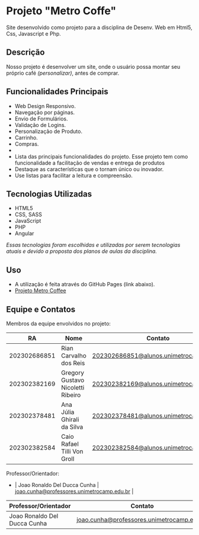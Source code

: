 # Projeto "Metro Coffe"
Site desenvolvido como projeto para a disciplina de Desenv. Web em Html5, Css, Javascript e Php.

## Descrição

Nosso projeto é desenvolver um site, onde o usuário possa montar seu próprio café _(personalizar)_, antes de comprar.

## Funcionalidades Principais

- Web Design Responsivo.
- Navegação por páginas.
- Envio de Formulários.
- Validação de Logins.
- Personalização de Produto.
- Carrinho.
- Compras.
- 
- Lista das principais funcionalidades do projeto. Esse projeto tem como funcionalidade a facilitação de vendas e entrega de produtos
- Destaque as características que o tornam único ou inovador.
- Use listas para facilitar a leitura e compreensão.

## Tecnologias Utilizadas

- HTML5
- CSS, SASS
- JavaScript
- PHP
- Angular

_Essas tecnologias foram escolhidas e utilizadas por serem tecnologias atuais e devido a proposta dos  planos de aulas da disciplina._

## Uso

- A utilização é feita através do GitHub Pages (link abaixo).
- [Projeto Metro Coffee](https://rianreiss.github.io/projeto_desenv_web/)

## Equipe e Contatos

Membros da equipe envolvidos no projeto:

| RA | Nome | Contato |
|--- |--- |--- |
| 202302686851 | Rian Carvalho dos Reis | 202302686851@alunos.unimetrocamp.edu.br |
| 202302382169 | Gregory Gustavo Nicoletti Ribeiro | 202302382169@alunos.unimetrocamp.edu.br |
| 202302378481 | Ana Júlia Ghirali da Silva | 202302378481@alunos.unimetrocamp.edu.br |
| 202302382584 | Caio Rafael Tilli Von Groll | 202302382584@alunos.unimetrocamp.edu.br |

Professor/Orientador:

- | Joao Ronaldo Del Ducca Cunha | joao.cunha@professores.unimetrocamp.edu.br |

| Professor/Orientador | Contato |
|--- |--- |
| Joao Ronaldo Del Ducca Cunha | joao.cunha@professores.unimetrocamp.edu.br |
